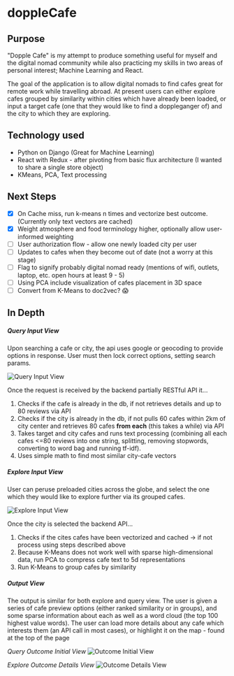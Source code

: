 # doppleCafe

## Purpose
"Dopple Cafe" is my attempt to produce something useful for myself and the digital nomad community while also practicing my skills in two areas of personal interest; Machine Learning and React.

The goal of the application is to allow digital nomads to find cafes great for remote work while travelling abroad. At present users can either explore cafes grouped by similarity within cities which have already been loaded, or input a target cafe (one that they would like to find a doppleganger of) and the city to which they are exploring. 

## Technology used
* Python on Django (Great for Machine Learning)
* React with Redux - after pivoting from basic flux architecture (I wanted to share a single store object)
* KMeans, PCA, Text processing


## Next Steps
- [x] On Cache miss, run k-means n times and vectorize best outcome. (Currently only text vectors are cached)
- [x] Weight atmosphere and food terminology higher, optionally allow user-informed weighting
- [ ] User authorization flow - allow one newly loaded city per user
- [ ] Updates to cafes when they become out of date (not a worry at this stage)
- [ ] Flag to signify probably digital nomad ready (mentions of wifi, outlets, laptop, etc. open hours at least 9 - 5)
- [ ] Using PCA include visualization of cafes placement in 3D space
- [ ] Convert from K-Means to doc2vec?  :scream:

## In Depth

##### Query Input View
Upon searching a cafe or city, the api uses google or geocoding to provide options in response. User must then lock correct options, setting search params. 

![Query Input View](https://i.imgur.com/b54rdUx.png)

Once the request is received by the backend partially RESTful API it...
1. Checks if the cafe is already in the db, if not retrieves details and up to 80 reviews via API
1. Checks if the city is already in the db, if not pulls 60 cafes within 2km of city center and retrieves 80 cafes **from each** (this takes a while) via API
1. Takes target and city cafes and runs text processing (combining all each cafes <=80 reviews into one string, splitting, removing stopwords, converting to word bag and running tf-idf).
1. Uses simple math to find most similar city-cafe vectors


##### Explore Input View
User can peruse preloaded cities across the globe, and select the one which they would like to explore further via its grouped cafes.

![Explore Input View](https://i.imgur.com/pHI78ej.jpg)

Once the city is selected the backend API...
1. Checks if the cites cafes have been vectorized and cached -> if not process using steps described above
1. Because K-Means does not work well with sparse high-dimensional data, run PCA to compress cafe text to 5d representations
1. Run K-Means to group cafes by similarity


##### Output View
The output is similar for both explore and query view. The user is given a series of cafe preview options (either ranked similarity or in groups), and some sparse information about each as well as a word cloud (the top 100 highest value words). The user can load more details about any cafe which interests them (an API call in most cases), or highlight it on the map - found at the top of the page

*Query Outcome Initial View*
![Outcome Initial View](https://i.imgur.com/NIbcDk4.jpg)
  
*Explore Outcome Details View*
![Outcome Details View](https://i.imgur.com/bgRDuG8.png)
